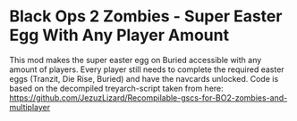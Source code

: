 # Black Ops 2 Zombies - Super Easter Egg With Any Player Amount

This mod makes the super easter egg on Buried accessible with any amount of players.
Every player still needs to complete the required easter eggs (Tranzit, Die Rise, Buried) and have the navcards unlocked.
Code is based on the decompiled treyarch-script taken from here:
https://github.com/JezuzLizard/Recompilable-gscs-for-BO2-zombies-and-multiplayer
